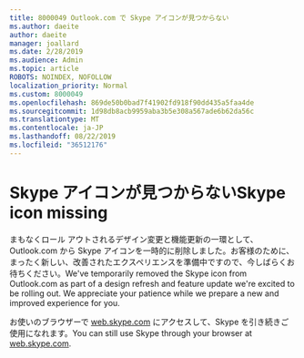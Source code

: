 ```yaml
---
title: 8000049 Outlook.com で Skype アイコンが見つからない
ms.author: daeite
author: daeite
manager: joallard
ms.date: 2/28/2019
ms.audience: Admin
ms.topic: article
ROBOTS: NOINDEX, NOFOLLOW
localization_priority: Normal
ms.custom: 8000049
ms.openlocfilehash: 869de50b0bad7f41902fd918f90dd435a5faa4de
ms.sourcegitcommit: 1d98db8acb9959aba3b5e308a567ade6b62da56c
ms.translationtype: MT
ms.contentlocale: ja-JP
ms.lasthandoff: 08/22/2019
ms.locfileid: "36512176"
---
```

# <a name="skype-icon-missing"></a><span data-ttu-id="c0ddd-102">Skype アイコンが見つからない</span><span class="sxs-lookup"><span data-stu-id="c0ddd-102">Skype icon missing</span></span>

<span data-ttu-id="c0ddd-103">まもなくロール アウトされるデザイン変更と機能更新の一環として、Outlook.com から Skype アイコンを一時的に削除しました。お客様のために、まったく新しい、改善されたエクスペリエンスを準備中ですので、今しばらくお待ちください。</span><span class="sxs-lookup"><span data-stu-id="c0ddd-103">We've temporarily removed the Skype icon from Outlook.com as part of a design refresh and feature update we're excited to be rolling out. We appreciate your patience while we prepare a new and improved experience for you.</span></span>

<span data-ttu-id="c0ddd-104">お使いのブラウザーで [web.skype.com](https://web.skype.com) にアクセスして、Skype を引き続きご使用になれます。</span><span class="sxs-lookup"><span data-stu-id="c0ddd-104">You can still use Skype through your browser at [web.skype.com](https://web.skype.com).</span></span>